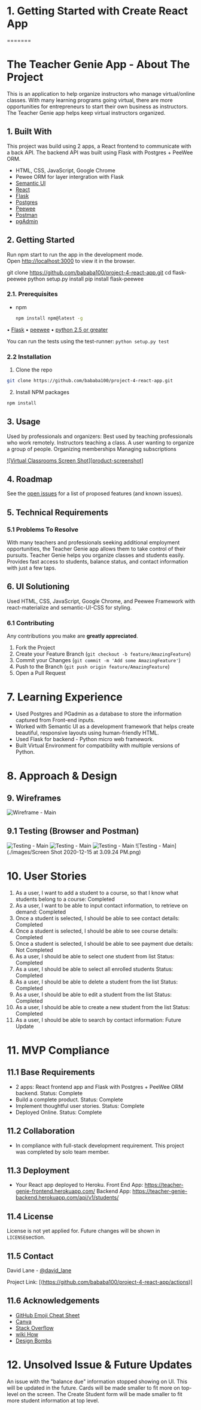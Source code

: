 # 1. Getting Started with Create React App

=======

# The Teacher Genie App - About The Project



This is an application to help organize instructors who manage virtual/online classes. With many learning programs going virtual, there are more opportunities for entrepreneurs to start their own business as instructors. The Teacher Genie app helps keep virtual instructors organized.

## 1. Built With

This project was build using 2 apps, a React frontend to communicate with a back API. The backend API was built using Flask with Postgres + PeeWee ORM.

- HTML, CSS, JavaScript, Google Chrome
- Pewee ORM for layer intergration with Flask
- [Semantic UI](https://semantic-ui.com/)
- [React](https://reactjs.org/)
- [Flask](https://pypi.org/project/Flask/)
- [Postgres](https://www.postgresql.org/)
- [Peewee](http://docs.peewee-orm.com/en/latest/)
- [Postman](https://www.postman.com/)
- [pgAdmin](https://www.pgadmin.org/)

## 2. Getting Started

Run npm start to run the app in the development mode.\
Open [http://localhost:3000](http://localhost:3000) to view it in the browser.

git clone https://github.com/bababa100/project-4-react-app.git
cd flask-peewee
python setup.py install
pip install flask-peewee

### 2.1. Prerequisites

- npm

  ```sh
  npm install npm@latest -g
  ```

• [Flask](https://flask.palletsprojects.com/en/1.1.x/)
• [peewee](http://docs.peewee-orm.com/projects/flask-peewee/en/latest/)
• [python 2.5 or greater](https://www.python.org/)

You can run the tests using the test-runner:
`python setup.py test`

### 2.2 Installation

1.  Clone the repo

```sh
git clone https://github.com/bababa100/project-4-react-app.git
```

2.  Install NPM packages

```sh
npm install
```

## 3. Usage

Used by professionals and organizers:
Best used by teaching professionals who work remotely.
Instructors teaching a class.
A user wanting to organize a group of people.
Organizing memberships
Managing subscriptions

[![Virtual Classrooms Screen Shot][product-screenshot]](https://az877327.vo.msecnd.net/~/media/images/news/2019/q2/20180912_bcn_0042_preview%20jpg.jpg?w=800&la=en&v=1)

## 4. Roadmap

See the [open issues](https://github.com/bababa100/project-4-react-app/actions) for a list of proposed features (and known issues).

## 5. Technical Requirements

### 5.1 Problems To Resolve

With many teachers and professionals seeking additional employment opportunities, the Teacher Genie app allows them to take control of their pursuits.
Teacher Genie helps you organize classes and students easily. Provides fast access to students, balance status, and contact information with just a few taps.

## 6. UI Solutioning

Used HTML, CSS, JavaScript, Google Chrome, and Peewee Framework with react-materialize and semantic-UI-CSS for styling.

### 6.1 Contributing

Any contributions you make are **greatly appreciated**.

1. Fork the Project
2. Create your Feature Branch (`git checkout -b feature/AmazingFeature`)
3. Commit your Changes (`git commit -m 'Add some AmazingFeature'`)
4. Push to the Branch (`git push origin feature/AmazingFeature`)
5. Open a Pull Request

# 7. Learning Experience

- Used Postgres and PGadmin as a database to store the information captured from Front-end inputs.
- Worked with Semantic UI as a development framework that helps create beautiful, responsive layouts using human-friendly HTML.
- Used Flask for backend - Python micro web framework.
- Built Virtual Environment for compatibility with multiple versions of Python.

# 8. Approach & Design

## 9. Wireframes

![Wireframe - Main](./images/Wireframe.png)

## 9.1 Testing (Browser and Postman)

![Testing - Main](./images/Postman-Get.png)
![Testing - Main](./images/pgadmin-database-students.png)
![Testing - Main](./images/pgadmin-database.png)
![Testing - Main](./images/Screen Shot 2020-12-15 at 3.09.24 PM.png)

# 10. User Stories

1. As a user, I want to add a student to a course, so that I know what students belong to a course: Completed
2. As a user, I want to be able to input contact information, to retrieve on demand: Completed
3. Once a student is selected, I should be able to see contact details: Completed
4. Once a student is selected, I should be able to see course details: Completed
5. Once a student is selected, I should be able to see payment due details: Not Completed
6. As a user, I should be able to select one student from list Status: Completed
7. As a user, I should be able to select all enrolled students Status: Completed
8. As a user, I should be able to delete a student from the list Status: Completed
9. As a user, I should be able to edit a student from the list Status: Completed
10. As a user, I should be able to create a new student from the list Status: Completed
11. As a user, I should be able to search by contact information: Future Update

# 11. MVP Compliance

## 11.1 Base Requirements

- 2 apps: React frontend app and Flask with Postgres + PeeWee ORM backend. Status: Complete
- Build a complete product. Status: Complete
- Implement thoughtful user stories. Status: Complete
- Deployed Online. Status: Complete

## 11.2 Collaboration

- In compliance with full-stack development requirement. This project was completed by solo team member.

## 11.3 Deployment

- Your React app deployed to Heroku.
  Front End App: https://teacher-genie-frontend.herokuapp.com/
  Backend App: https://teacher-genie-backend.herokuapp.com/api/v1/students/

## 11.4 License

License is not yet applied for. Future changes will be shown in `LICENSE`section.

## 11.5 Contact

David Lane - [@david_lane](https://twitter.com/david_lane)

Project Link: [(https://github.com/bababa100/project-4-react-app/actions)]

## 11.6 Acknowledgements

- [GitHub Emoji Cheat Sheet](https://www.webpagefx.com/tools/emoji-cheat-sheet)
- [Canva](https://www.canva.com/)
- [Stack Overflow](https://stackoverflow.com/)
- [wiki How](https://www.wikihow.com/)
- [Design Bombs](https://www.designbombs.com/)

# 12. Unsolved Issue & Future Updates

An issue with the "balance due" information stopped showing on UI. This will be updated in the future.
Cards will be made smaller to fit more on top-level on the screen. The Create Student form will be made smaller to fit more student information at top level.
